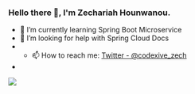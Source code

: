 ### Hello there 👋, I'm Zechariah Hounwanou. 

- 🌱 I’m currently learning Spring Boot Microservice
- 🤔 I’m looking for help with Spring Cloud Docs
- - 📫 How to reach me: [Twitter - @codexive_zech](https://twitter.com/codexive_zech)
- 
 <img src="https://github-readme-stats.vercel.app/api?username=codexive-zech&&show_icons=true&title_color=ffffff&icon_color=bb2acf&text_color=daf7dc&bg_color=151515"/>

<!-- - 💬 Ask me about ...
- 📫 How to reach me: [Twitter - @codexive_zech](https://twitter.com/codexive_zech)
- 😄 Pronouns: ...
- ⚡ Fun fact: ...
- - 👯 I’m looking to collaborate on ...
- - 🔭 I’m currently working on ... -->

